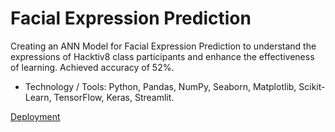 # Facial Expression Prediction
Creating an ANN Model for Facial Expression Prediction to understand the expressions of Hacktiv8 class participants and enhance the effectiveness of learning. Achieved accuracy of 52%.
- Technology / Tools: Python,  Pandas,  NumPy,  Seaborn,  Matplotlib, Scikit-Learn, TensorFlow,  Keras, Streamlit.

[Deployment](https://huggingface.co/spaces/Raymond-Samuel/GC-7)
